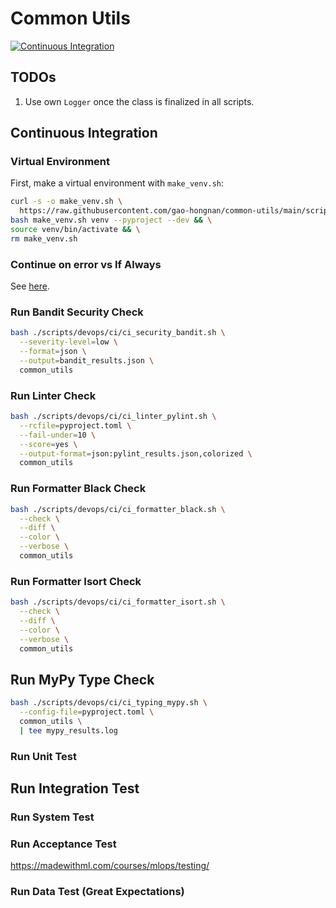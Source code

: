 # Common Utils

[![Continuous Integration](https://github.com/gao-hongnan/common-utils/actions/workflows/continuous_integration.yaml/badge.svg)](https://github.com/gao-hongnan/common-utils/actions/workflows/continuous_integration.yaml)

## TODOs

1. Use own `Logger` once the class is finalized in all scripts.

## Continuous Integration

### Virtual Environment

First, make a virtual environment with `make_venv.sh`:

```bash
curl -s -o make_venv.sh \
  https://raw.githubusercontent.com/gao-hongnan/common-utils/main/scripts/devops/make_venv.sh && \
bash make_venv.sh venv --pyproject --dev && \
source venv/bin/activate && \
rm make_venv.sh
```

### Continue on error vs If Always

See [here](https://stackoverflow.com/questions/58858429/how-to-run-a-github-actions-step-even-if-the-previous-step-fails-while-still-f/58859404#58859404).

### Run Bandit Security Check

```bash
bash ./scripts/devops/ci/ci_security_bandit.sh \
  --severity-level=low \
  --format=json \
  --output=bandit_results.json \
  common_utils
```

### Run Linter Check

```bash
bash ./scripts/devops/ci/ci_linter_pylint.sh \
  --rcfile=pyproject.toml \
  --fail-under=10 \
  --score=yes \
  --output-format=json:pylint_results.json,colorized \
  common_utils
```

### Run Formatter Black Check

```bash
bash ./scripts/devops/ci/ci_formatter_black.sh \
  --check \
  --diff \
  --color \
  --verbose \
  common_utils
```

### Run Formatter Isort Check

```bash
bash ./scripts/devops/ci/ci_formatter_isort.sh \
  --check \
  --diff \
  --color \
  --verbose \
  common_utils
```

## Run MyPy Type Check

```bash
bash ./scripts/devops/ci/ci_typing_mypy.sh \
  --config-file=pyproject.toml \
  common_utils \
  | tee mypy_results.log
```

### Run Unit Test

## Run Integration Test

### Run System Test

### Run Acceptance Test

https://madewithml.com/courses/mlops/testing/

### Run Data Test (Great Expectations)